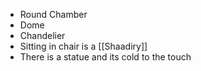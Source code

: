 - Round Chamber 
- Dome
- Chandelier
- Sitting in chair is a [[Shaadiry]]
- There is a statue and its cold to the touch